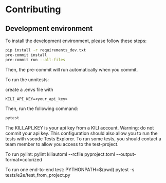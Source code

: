 # Contributing

## Development environment

To install the development environment, please follow these steps:
```bash
pip install -r requirements_dev.txt
pre-commit install
pre-commit run --all-files
```

Then, the pre-commit will run automatically when you commit.



To run the unnitests:

create a .envs file with

```
KILI_API_KEY=<your_api_key>
```

Then, run the following command:

```bash
pytest
```

The KILI_API_KEY is your api key from a KILI account.
Warning: do not commit your api key.
This configuration should also allow you to run the tests with vscode Tests Explorer.
To run some tests, you should contact a team member to allow you access to the test-project.


To run pylint:
pylint kiliautoml  --rcfile pyproject.toml --output-format=colorized

To run one end-to-end test:
PYTHONPATH=$(pwd) pytest -s tests/e2e/test_from_project.py

